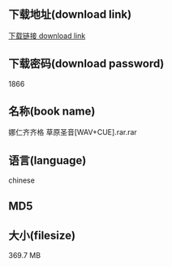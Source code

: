 ## 下载地址(download link)
[下载链接 download link](https://voluble-croquembouche-d321dc.netlify.app/?s=%E5%A8%9C%E4%BB%81%E9%BD%90%E9%BD%90%E6%A0%BC+%E8%8D%89%E5%8E%9F%E5%9C%A3%E9%9F%B3%5BWAV%2BCUE%5D.rar)

## 下载密码(download password)
1866

## 名称(book name)
娜仁齐齐格 草原圣音[WAV+CUE].rar.rar

## 语言(language)
chinese

## MD5


## 大小(filesize)
369.7 MB
